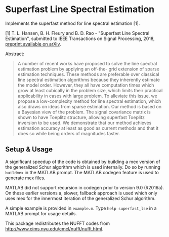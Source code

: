 # Superfast Line Spectral Estimation
Implements the superfast method for line spectral estimation [1].

[1] T. L. Hansen, B. H. Fleury and B. D. Rao - "Superfast Line Spectral
Estimation", submitted to IEEE Transactions on Signal Processing, 2018,
[preprint available on arXiv](https://arxiv.org/abs/1705.06073).

Abstract:
> A number of recent works have proposed to solve the line spectral estimation
> problem by applying an off-the- grid extension of sparse estimation techniques.
> These methods are preferable over classical line spectral estimation algorithms
> because they inherently estimate the model order. However, they all have
> computation times which grow at least cubically in the problem size, which
> limits their practical applicability in cases with large problem. To alleviate
> this issue, we propose a low-complexity method for line spectral estimation,
> which also draws on ideas from sparse estimation. Our method is based on a
> Bayesian view of the problem. The signal covariance matrix is shown to have
> Toeplitz structure, allowing superfast Toeplitz inversion to be used. We
> demonstrate that our method achieves estimation accuracy at least as good as
> current methods and that it does so while being orders of magnitudes faster.

## Setup & Usage
A significant speedup of the code is obtained by building a mex version of the
generalized Schur algorithm which is used internally. Do so by running
`buildmex` in the MATLAB prompt. The MATLAB codegen feature is used to generate
mex files.

MATLAB did not support recursion in codegen prior to version 9.0 (R2016a). On
these earlier versions a, slower, fallback approach is used which only uses
mex for the innermost iteration of the generalized Schur algorithm.

A simple example is provided in `example.m`. Type `help superfast_lse` in a
MATLAB prompt for usage details.

This package redistributes the NUFFT codes from
http://www.cims.nyu.edu/cmcl/nufft/nufft.html.

